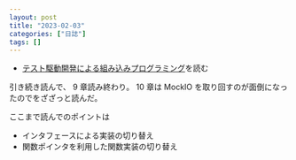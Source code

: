 ```yaml
---
layout: post
title: "2023-02-03"
categories: ["日誌"]
tags: []
---
```


- [テスト駆動開発による組み込みプログラミング](https://www.amazon.co.jp/dp/4873116147)を読む

引き続き読んで、 9 章読み終わり。
10 章は MockIO を取り回すのが面倒になったのでをざざっと読んだ。

ここまで読んでのポイントは

- インタフェースによる実装の切り替え
- 関数ポインタを利用した関数実装の切り替え
